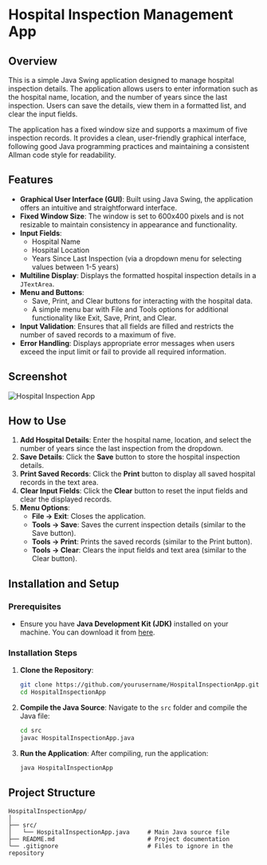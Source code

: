 # Hospital Inspection Management App

## Overview
This is a simple Java Swing application designed to manage hospital inspection details. The application allows users to enter information such as the hospital name, location, and the number of years since the last inspection. Users can save the details, view them in a formatted list, and clear the input fields.

The application has a fixed window size and supports a maximum of five inspection records. It provides a clean, user-friendly graphical interface, following good Java programming practices and maintaining a consistent Allman code style for readability.

## Features
- **Graphical User Interface (GUI)**: Built using Java Swing, the application offers an intuitive and straightforward interface.
- **Fixed Window Size**: The window is set to 600x400 pixels and is not resizable to maintain consistency in appearance and functionality.
- **Input Fields**:
  - Hospital Name
  - Hospital Location
  - Years Since Last Inspection (via a dropdown menu for selecting values between 1-5 years)
- **Multiline Display**: Displays the formatted hospital inspection details in a `JTextArea`.
- **Menu and Buttons**:
  - Save, Print, and Clear buttons for interacting with the hospital data.
  - A simple menu bar with File and Tools options for additional functionality like Exit, Save, Print, and Clear.
- **Input Validation**: Ensures that all fields are filled and restricts the number of saved records to a maximum of five.
- **Error Handling**: Displays appropriate error messages when users exceed the input limit or fail to provide all required information.

## Screenshot
![Hospital Inspection App](https://via.placeholder.com/600x400?text=Hospital+Inspection+App+Screenshot)

## How to Use

1. **Add Hospital Details**: Enter the hospital name, location, and select the number of years since the last inspection from the dropdown.
2. **Save Details**: Click the **Save** button to store the hospital inspection details.
3. **Print Saved Records**: Click the **Print** button to display all saved hospital records in the text area.
4. **Clear Input Fields**: Click the **Clear** button to reset the input fields and clear the displayed records.
5. **Menu Options**:
    - **File → Exit**: Closes the application.
    - **Tools → Save**: Saves the current inspection details (similar to the Save button).
    - **Tools → Print**: Prints the saved records (similar to the Print button).
    - **Tools → Clear**: Clears the input fields and text area (similar to the Clear button).

## Installation and Setup

### Prerequisites
- Ensure you have **Java Development Kit (JDK)** installed on your machine. You can download it from [here](https://www.oracle.com/java/technologies/javase-jdk11-downloads.html).

### Installation Steps

1. **Clone the Repository**:
    ```bash
    git clone https://github.com/yourusername/HospitalInspectionApp.git
    cd HospitalInspectionApp
    ```

2. **Compile the Java Source**:
    Navigate to the `src` folder and compile the Java file:
    ```bash
    cd src
    javac HospitalInspectionApp.java
    ```

3. **Run the Application**:
    After compiling, run the application:
    ```bash
    java HospitalInspectionApp
    ```

## Project Structure
```plaintext
HospitalInspectionApp/
│
├── src/
│   └── HospitalInspectionApp.java     # Main Java source file
├── README.md                          # Project documentation
└── .gitignore                         # Files to ignore in the repository
